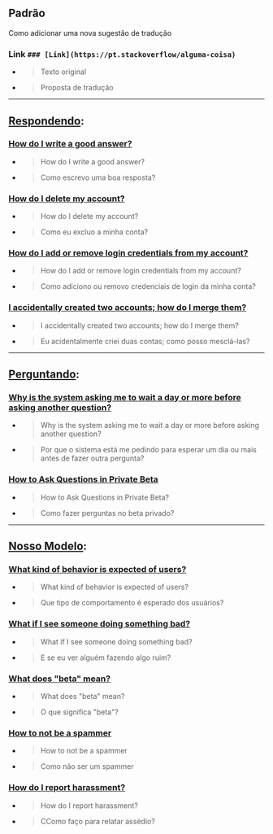 ## Padrão

Como adicionar uma nova sugestão de tradução

### Link `### [Link](https://pt.stackoverflow/alguma-coisa)`

* > Texto original
* > Proposta de tradução 

----

## [Respondendo](https://pt.stackoverflow.com/help/answering):

### [How do I write a good answer?](https://pt.stackoverflow.com/help/how-to-answer)

* > How do I write a good answer?
* > Como escrevo uma boa resposta?

### [How do I delete my account?](https://pt.stackoverflow.com/help/deleting-account)

* > How do I delete my account?
* > Como eu excluo a minha conta?

### [How do I add or remove login credentials from my account?](https://pt.stackoverflow.com/help/edit-credentials)

* > How do I add or remove login credentials from my account?
* > Como adiciono ou removo credenciais de login da minha conta?

### [I accidentally created two accounts; how do I merge them?](https://pt.stackoverflow.com/help/merging-accounts)

* > I accidentally created two accounts; how do I merge them?
* > Eu acidentalmente criei duas contas; como posso mesclá-las?

----

## [Perguntando](https://pt.stackoverflow.com/help/asking):

### [Why is the system asking me to wait a day or more before asking another question?](https://pt.stackoverflow.com/help/asking-rate-limited)

* > Why is the system asking me to wait a day or more before asking another question?
* > Por que o sistema está me pedindo para esperar um dia ou mais antes de fazer outra pergunta?

### [How to Ask Questions in Private Beta](https://pt.stackoverflow.com/help/how-to-ask-beta)

* > How to Ask Questions in Private Beta?
* > Como fazer perguntas no beta privado?

----

## [Nosso Modelo](https://pt.stackoverflow.com/help/stackexchange):

### [What kind of behavior is expected of users?](https://pt.stackoverflow.com/help/behavior)

* > What kind of behavior is expected of users?
* > Que tipo de comportamento é esperado dos usuários?

### [What if I see someone doing something bad?](https://pt.stackoverflow.com/help/flagging)

* > What if I see someone doing something bad?
* > E se eu ver alguém fazendo algo ruim?

### [What does "beta" mean?](https://pt.stackoverflow.com/help/whats-beta)

* > What does "beta" mean?
* > O que significa "beta"?

### [How to not be a spammer](https://pt.stackoverflow.com/help/promotion)

* > How to not be a spammer
* > Como não ser um spammer

### [How do I report harassment?](https://pt.stackoverflow.com/help/harassment)

* > How do I report harassment?
* > CComo faço para relatar assédio?
